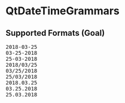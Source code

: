 # QtDateTimeGrammars

## Supported Formats (Goal)

<pre>
2018-03-25
03-25-2018
25-03-2018
2018/03/25
03/25/2018
25/03/2018
2018.03.25
03.25.2018
25.03.2018
</pre>
